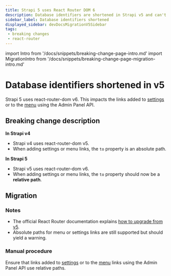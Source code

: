 ```yaml
---
title: Strapi 5 uses React Router DOM 6
description: Database identifiers are shortened in Strapi v5 and can't be longer than 53 characters to avoid issues with identifiers that are too long.
sidebar_label: Database identifiers shortened
displayed_sidebar: devDocsMigrationV5Sidebar
tags:
 - breaking changes
 - react-router
---
```


import Intro from '/docs/snippets/breaking-change-page-intro.md'
import MigrationIntro from '/docs/snippets/breaking-change-page-migration-intro.md'

# Database identifiers shortened in v5

Strapi 5 uses react-router-dom v6. This impacts the links added to [settings](/dev-docs/plugins/admin-panel-api#settings-api) or to the [menu](/dev-docs/plugins/admin-panel-api#menu-api) using the Admin Panel API.

 <Intro />

## Breaking change description

<SideBySideContainer>

<SideBySideColumn>

**In Strapi v4**

- Strapi v4 uses react-router-dom v5.
- When adding settings or menu links, the `to` property is an absolute path.

</SideBySideColumn>

<SideBySideColumn>

**In Strapi 5**

- Strapi v5 uses react-router-dom v6.
- When adding settings or menu links, the `to` property should now be a **relative path**.

</SideBySideColumn>

</SideBySideContainer>

## Migration

<MigrationIntro />

### Notes

- The official React Router documentation explains [how to upgrade from v5](https://reactrouter.com/en/main/upgrading/v5).
- Absolute paths for menu or settings links are still supported but should yield a warning.

### Manual procedure

Ensure that links added to [settings](/dev-docs/plugins/admin-panel-api#settings-api) or to the [menu](/dev-docs/plugins/admin-panel-api#menu-api) links using the Admin Panel API use relative paths.
